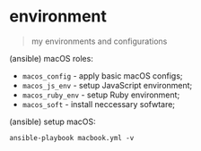 # environment

> my environments and configurations

(ansible) macOS roles:
  - `macos_config` - apply basic macOS configs;
  - `macos_js_env` - setup JavaScript environment;
  - `macos_ruby_env` - setup Ruby environment;
  - `macos_soft` - install neccessary sofwtare;

(ansible) setup macOS:
```shell
ansible-playbook macbook.yml -v
```

